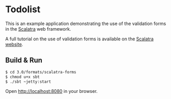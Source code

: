# Todolist #

This is an example application demonstrating the use of the validation forms
in the [Scalatra](http://scalatra.org) web framework.

A full tutorial on the use of validation forms is available on the
[Scalatra website](http://scalatra.org/guides/3.0/formats/forms.html).

## Build & Run ##

```sh
$ cd 3.0/formats/scalatra-forms
$ chmod u+x sbt
$ ./sbt ~jetty:start
```

Open [http://localhost:8080](http://localhost:8080) in your browser.
